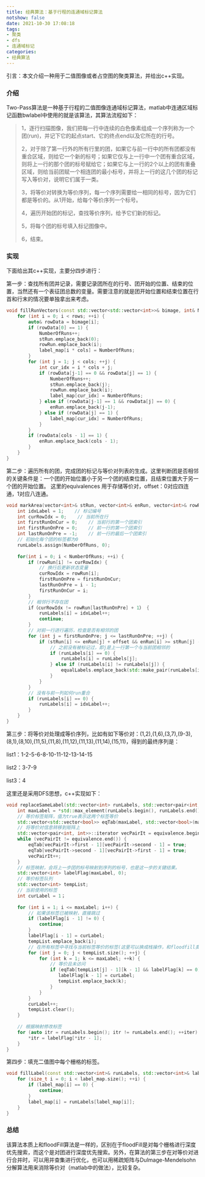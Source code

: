 ```yaml
---
title: 经典算法：基于行程的连通域标记算法
notshow: false
date: 2021-10-30 17:08:18
tags:
- 聚类
- dfs
- 连通域标记
categories:
- 经典算法
---
```


引言：本文介绍一种用于二值图像或者占空图的聚类算法，并给出c++实现。

<!--more-->

### 介绍

Two-Pass算法是一种基于行程的二值图像连通域标记算法，matlab中连通区域标记函数bwlabel中使用的就是该算法，其算法流程如下：

>1，逐行扫描图像，我们把每一行中连续的白色像素组成一个序列称为一个团(run)，并记下它的起点start、它的终点end以及它所在的行号。
>
>2，对于除了第一行外的所有行里的团，如果它与前一行中的所有团都没有重合区域，则给它一个新的标号；如果它仅与上一行中一个团有重合区域，则将上一行的那个团的标号赋给它；如果它与上一行的2个以上的团有重叠区域，则给当前团赋一个相连团的最小标号，并将上一行的这几个团的标记写入等价对，说明它们属于一类。
>
>3，将等价对转换为等价序列，每一个序列需要给一相同的标号，因为它们都是等价的。从1开始，给每个等价序列一个标号。
>
>4，遍历开始团的标记，查找等价序列，给予它们新的标记。
>
>5，将每个团的标号填入标记图像中。
>
>6，结束。

### 实现

下面给出其c++实现，主要分四步进行：

第一步：查找所有团并记录，需要记录团所在的行号、团开始的位置、结束的位置，当然还有一个表征团总数的变量。需要注意的就是团开始位置和结束位置在行首和行末的情况要单独拿出来考虑。

```c++
void fillRunVectors(const std::vector<std::vector<int>>& bimage, int& NumberOfRuns, std::vector<int>& stRun, std::vector<int>& enRun, std::vector<int>& rowRun, const int& rows, const int& cols, std::vector<int>& label_map) {
    for (int i = 0; i < rows; ++i) {
        auto& rowData = bimage[i];
        if (rowData[0] == 1) {
            NumberOfRuns++;
            stRun.emplace_back(0);
            rowRun.emplace_back(i);
            label_map[i * cols] = NumberOfRuns;
        }
        for (int j = 1; j < cols; ++j) {
            int cur_idx = i * cols + j;
            if (rowData[j-1] == 0 && rowData[j] == 1) {
                NumberOfRuns++;
                stRun.emplace_back(j);
                rowRun.emplace_back(i);
                label_map[cur_idx] = NumberOfRuns;
            } else if (rowData[j-1] == 1 && rowData[j] == 0) {
                enRun.emplace_back(j-1);
            } else if (rowData[j] == 1) {
                label_map[cur_idx] = NumberOfRuns;
            }
        }
        if (rowData[cols - 1] == 1) {
            enRun.emplace_back(cols - 1);
        }
    }
}
```

第二步：遍历所有的团，完成团的标记与等价对列表的生成。这里判断团是否相邻的关键条件是：一个团的开始位置小于另一个团的结束位置，且结束位置大于另一个团的开始位置。 这里的equivalences 用于存储等价对，offset：0对应四连通，1对应八连通。

```c++
void markArea(vector<int>& stRun, vector<int>& enRun, vector<int>& rowRun, int NumberOfRuns, vector<int>& runLabels, vector<pair<int, int>>& equivalences, int offset) {
    int idxLabel = 1;    // 标记编号
    int curRowIdx = 0;    // 当前所在行   
    int firstRunOnCur = 0;    // 当前行的第一个团索引
    int firstRunOnPre = 0;    // 前一行的第一个团索引
    int lastRunOnPre = -1;    // 前一行的最后一个团索引
    // 初始化每个团的标签都为0
    runLabels.assign(NumberOfRuns, 0);
    
    for(int i = 0; i < NumberOfRuns; ++i) {
        if (rowRun[i] != curRowIdx) {
            // 换行后更新状态变量
            curRowIdx = rowRun[i];
            firstRunOnPre = firstRunOnCur;
            lastRunOnPre = i - 1;
            firstRunOnCur = i;
        }
        // 相邻行不存在团
        if（curRowIdx != rowRun[lastRunOnPre] + 1） {
            runLabels[i] = idxLabel++;
            continue;
        }
        // 对前一行进行遍历，检查是否有相邻的团
        for (int j = firstRunOnPre; j <= lastRunOnPre; ++j) {
            if (stRun[i] <= enRun[j] + offset && enRun[i] >= stRun[j] - offset) {
                // 之前没有被标记过，即j是上一行第一个与当前团相邻的
                if (runLabels[i] == 0) {
                    runLabels[i] = runLabels[j];
                } else if (runLabels[i] != runLabels[j]) {
                    equalLabels.emplace_back(std::make_pair(runLabels[i], runLabels[j]));
                }
            }
        }
        // 没有与前一列如何run重合
        if (runLabels[i] == 0) {
            runLabels[i] = idxLabel++;
        }
    }
}
```

第三步：将等价对处理成等价序列，比如有如下等价对：(1,2),(1,6),(3,7),(9-3),(8,1),(8,10),(11,5),(11,8),(11,12),(11,13),(11,14),(15,11)，得到的最终序列是：

list1：1-2-5-6-8-10-11-12-13-14-15

list2：3-7-9

list3：4

这里还是采用DFS思想，c++实现如下：

```c++
void replaceSameLabel(std::vector<int> runLabels, std::vector<pair<int, int>>& equivalence) {
    int maxLabel = *std::max_element(runLabels.begin(), runLabels.end());
    // 等价标签矩阵，值为true表示这两个标签等价
    std::vector<std::vector<bool>> eqTab(maxLabel, std::vector<bool>(maxLabel, false));
    // 将等价对信息转移到矩阵上
    std::vector<pair<int, int>>::iterator vecPairIt = equivalence.begin();
    while (vecPairIt != equivalence.end()) {
        eqTab[vecPairIt->first - 1][vecPairIt->second - 1] = true;
        eqTab[vecPairIt->second - 1][vecPairIt->first - 1] = true;
        vecPairIt++;
    }
    // 标签映射，会将上一步团的标号映射到序列的标号，也是这一步的关键结果。
    std::vector<int> labelFlag(maxLabel, 0);
    // 等价标签队列
    std::vector<int> tempList;
    // 当前使用的标签
    int curLabel = 1；
    
    for (int i = 1; i <= maxLabel; i++) {
        // 如果该标签已被映射，直接跳过
        if (labelFlag[i - 1] != 0) {
            continue;
        }
        labelFlag[i - 1] = curLabel;
        tempList.emplace_back(i);
        // 在所有标签中寻找与当前标签等价的标签(这里可以换成栈操作，和floodfill类似) 
        for (int j = 0; j < tempList.size(); ++j) {
            for (int k = 1; k <= maxLabel; ++k) {
                // 等价且未访问
                if (eqTab[tempList[j] - 1][k - 1] && labelFlag[k] == 0) {
                   labelFlag[k - 1] = curLabel;
                   tempList.emplace_back(k);
                }
            }
        }
        curLabel++;
        tempList.clear();
    }    
    
    // 根据映射修改标签
    for (auto itr = runLabels.begin(); itr != runLabels.end(); ++iter) {
        *itr = labelFlag[*itr - 1];
    }
}
```

 第四步：填充二值图中每个栅格的标签。

```c++
void fillLabel(const std::vector<int>& runLabels, std::vector<int>& label_map) {
    for (size_t i = 0; i < label_map.size(); ++i) {
        if (label_map[i] == 0) {
            continue;
        }
        label_map[i] = runLabels[label_map[i]];
    }
}
```

### 总结

该算法本质上和floodFill算法是一样的，区别在于floodFill是对每个栅格进行深度优先搜索，而这个是对团进行深度优先搜索。另外，在算法的第三步在对等价对进行合并时，可以用并查集进行优化，也可以用稀疏矩阵与Dulmage-Mendelsohn分解算法用来消除等价对（matlab中的做法），比较复杂。